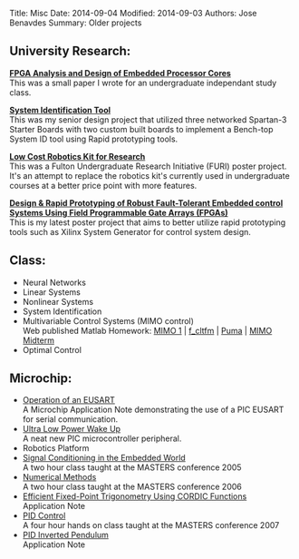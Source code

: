 Title: Misc
Date: 2014-09-04 
Modified: 2014-09-03 
Authors: Jose Benavdes
Summary: Older projects 

## University Research:

[**FPGA Analysis and Design of Embedded Processor Cores**]({filename}/pdfs/0_FPGAcore_Report5.pdf)  
This was a small paper I wrote for an undergraduate independant study class.

[**System Identification Tool**]({filename}/pdfs/FinalReport_SysId.pdf)  
This was my senior design project that utilized three networked Spartan-3 Starter Boards with two custom built boards to implement a Bench-top System ID tool using Rapid prototyping tools.

[**Low Cost Robotics Kit for Research**]({filename}/pdfs/FURI_poster.pdf)  
This was a Fulton Undergraduate Research Initiative (FURI) poster project. It's an attempt to replace the robotics kit's currently used in undergraduate courses at a better price point with more features.

[**Design & Rapid Prototyping of Robust Fault-Tolerant Embedded control Systems Using Field Programmable Gate Arrays (FPGAs)**]({filename}/pdfs/Rapid_Poster_v2.pdf)  
This is my latest poster project that aims to better utilize rapid prototyping tools such as Xilinx System Generator for control system design.

## Class:  
- Neural Networks
- Linear Systems
- Nonlinear Systems
- System Identification
- Multivariable Control Systems (MIMO control)  
   Web published Matlab Homework: [MIMO 1]({filename}/static/MIMO/HW1.html) | [f_cltfm]({filename}/static/MIMO/f_CLTFM.html) | [Puma]({filename}/static/MIMO/puma560_jose.html) | [MIMO Midterm]({filename}/static/MIMO/Midterm.html)  
- Optimal Control

## Microchip:

- [Operation of an EUSART]({filename}/pdfs/00944A.pdf)  
   A Microchip Application Note demonstrating the use of a PIC EUSART for serial communication.  
- [Ultra Low Power Wake Up]({filename}/pdfs/00879C.pdf)  
   A neat new PIC microcontroller peripheral.  
- Robotics Platform  
- [Signal Conditioning in the Embedded World]({filename}/pdfs/SCE929_V.pdf)  
   A two hour class taught at the MASTERS conference 2005  
- [Numerical Methods]({filename}/pdfs/1019_NUM_pub_tmp.ppt)  
   A two hour class taught at the MASTERS conference 2006  
- [Efficient Fixed-Point Trigonometry Using CORDIC Functions]({filename}/pdfs/01061A.pdf)  
   Application Note  
- [PID Control]({filename}/pdfs/PID_2007.pdf)  
   A four hour hands on class taught at the MASTERS conference 2007  
- [PID Inverted Pendulum]({filename}/pdfs/00964A.pdf)  
   Application Note  



